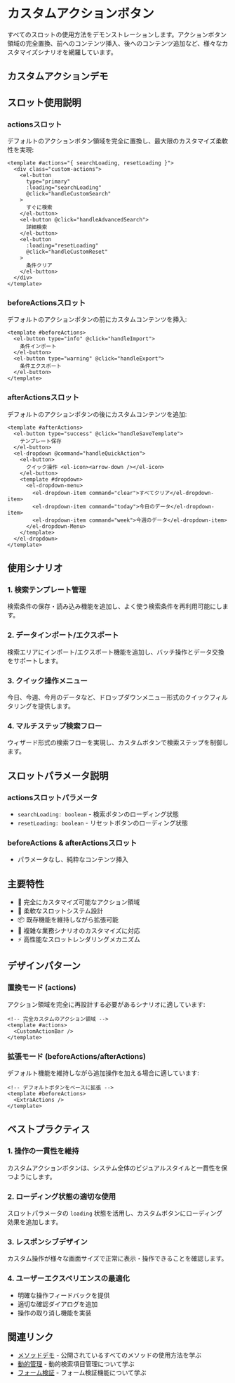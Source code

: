 # カスタムアクションボタン

すべてのスロットの使用方法をデモンストレーションします。アクションボタン領域の完全置換、前へのコンテンツ挿入、後へのコンテンツ追加など、様々なカスタマイズシナリオを網羅しています。

## カスタムアクションデモ

<DemoPreview dir="demos/ma-search/custom-actions" />

## スロット使用説明

### actionsスロット
デフォルトのアクションボタン領域を完全に置換し、最大限のカスタマイズ柔軟性を実現:

```vue
<template #actions="{ searchLoading, resetLoading }">
  <div class="custom-actions">
    <el-button 
      type="primary" 
      :loading="searchLoading"
      @click="handleCustomSearch"
    >
      すぐに検索
    </el-button>
    <el-button @click="handleAdvancedSearch">
      詳細検索
    </el-button>
    <el-button 
      :loading="resetLoading"
      @click="handleCustomReset"
    >
      条件クリア
    </el-button>
  </div>
</template>
```

### beforeActionsスロット
デフォルトのアクションボタンの前にカスタムコンテンツを挿入:

```vue
<template #beforeActions>
  <el-button type="info" @click="handleImport">
    条件インポート
  </el-button>
  <el-button type="warning" @click="handleExport">
    条件エクスポート
  </el-button>
</template>
```

### afterActionsスロット
デフォルトのアクションボタンの後にカスタムコンテンツを追加:

```vue
<template #afterActions>
  <el-button type="success" @click="handleSaveTemplate">
    テンプレート保存
  </el-button>
  <el-dropdown @command="handleQuickAction">
    <el-button>
      クイック操作 <el-icon><arrow-down /></el-icon>
    </el-button>
    <template #dropdown>
      <el-dropdown-menu>
        <el-dropdown-item command="clear">すべてクリア</el-dropdown-item>
        <el-dropdown-item command="today">今日のデータ</el-dropdown-item>
        <el-dropdown-item command="week">今週のデータ</el-dropdown-item>
      </el-dropdown-Menu>
    </template>
  </el-dropdown>
</template>
```

## 使用シナリオ

### 1. 検索テンプレート管理
検索条件の保存・読み込み機能を追加し、よく使う検索条件を再利用可能にします。

### 2. データインポート/エクスポート
検索エリアにインポート/エクスポート機能を追加し、バッチ操作とデータ交換をサポートします。

### 3. クイック操作メニュー
今日、今週、今月のデータなど、ドロップダウンメニュー形式のクイックフィルタリングを提供します。

### 4. マルチステップ検索フロー
ウィザード形式の検索フローを実現し、カスタムボタンで検索ステップを制御します。

## スロットパラメータ説明

### actionsスロットパラメータ
- `searchLoading: boolean` - 検索ボタンのローディング状態
- `resetLoading: boolean` - リセットボタンのローディング状態

### beforeActions & afterActionsスロット
- パラメータなし、純粋なコンテンツ挿入

## 主要特性

- 🎨 完全にカスタマイズ可能なアクション領域
- 🔧 柔軟なスロットシステム設計
- 📦 既存機能を維持しながら拡張可能
- 🎯 複雑な業務シナリオのカスタマイズに対応
- ⚡ 高性能なスロットレンダリングメカニズム

## デザインパターン

### 置換モード (actions)
アクション領域を完全に再設計する必要があるシナリオに適しています:

```vue
<!-- 完全カスタムのアクション領域 -->
<template #actions>
  <CustomActionBar />
</template>
```

### 拡張モード (beforeActions/afterActions)
デフォルト機能を維持しながら追加操作を加える場合に適しています:

```vue
<!-- デフォルトボタンをベースに拡張 -->
<template #beforeActions>
  <ExtraActions />
</template>
```

## ベストプラクティス

### 1. 操作の一貫性を維持
カスタムアクションボタンは、システム全体のビジュアルスタイルと一貫性を保つようにします。

### 2. ローディング状態の適切な使用
スロットパラメータの `loading` 状態を活用し、カスタムボタンにローディング効果を追加します。

### 3. レスポンシブデザイン
カスタム操作が様々な画面サイズで正常に表示・操作できることを確認します。

### 4. ユーザーエクスペリエンスの最適化
- 明確な操作フィードバックを提供
- 適切な確認ダイアログを追加
- 操作の取り消し機能を実装

## 関連リンク

- [メソッドデモ](./methods-demo) - 公開されているすべてのメソッドの使用方法を学ぶ
- [動的管理](./dynamic-items) - 動的検索項目管理について学ぶ
- [フォーム検証](./form-validation) - フォーム検証機能について学ぶ